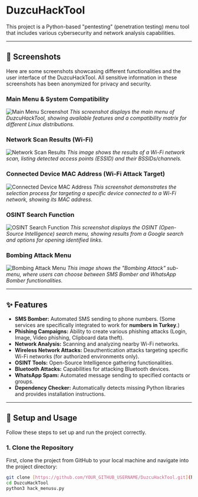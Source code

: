 # DuzcuHackTool

This project is a Python-based "pentesting" (penetration testing) menu tool that includes various cybersecurity and network analysis capabilities.

---

## 📸 Screenshots

Here are some screenshots showcasing different functionalities and the user interface of the DuzcuHackTool. All sensitive information in these screenshots has been anonymized for privacy and security.

### Main Menu & System Compatibility
![Main Menu Screenshot](screenshots/Screenshot_1.png)
*This screenshot displays the main menu of DuzcuHackTool, showing available features and a compatibility matrix for different Linux distributions.*

### Network Scan Results (Wi-Fi)
![Network Scan Results](screenshots/Screenshot_2.jpg)
*This image shows the results of a Wi-Fi network scan, listing detected access points (ESSID) and their BSSIDs/channels.*

### Connected Device MAC Address (Wi-Fi Attack Target)
![Connected Device MAC Address](screenshots/Screenshot_3.png)
*This screenshot demonstrates the selection process for targeting a specific device connected to a Wi-Fi network, showing its MAC address.*

### OSINT Search Function
![OSINT Search Function](screenshots/Screenshot_4.png)
*This screenshot displays the OSINT (Open-Source Intelligence) search menu, showing results from a Google search and options for opening identified links.*

### Bombing Attack Menu
![Bombing Attack Menu](screenshots/Screenshot_5.png)
*This image shows the "Bombing Attack" sub-menu, where users can choose between SMS Bomber and WhatsApp Bomber functionalities.*

---

## ✨ Features

* **SMS Bomber:** Automated SMS sending to phone numbers. (Some services are specifically integrated to work for **numbers in Turkey**.)
* **Phishing Campaigns:** Ability to create various phishing attacks (Login, Image, Video phishing, Clipboard data theft).
* **Network Analysis:** Scanning and analyzing nearby Wi-Fi networks.
* **Wireless Network Attacks:** Deauthentication attacks targeting specific Wi-Fi networks (for authorized environments only).
* **OSINT Tools:** Open-Source Intelligence gathering functionalities.
* **Bluetooth Attacks:** Capabilities for attacking Bluetooth devices.
* **WhatsApp Spam:** Automated message sending to specified contacts or groups.
* **Dependency Checker:** Automatically detects missing Python libraries and provides installation instructions.

---

## 🚀 Setup and Usage

Follow these steps to set up and run the project correctly.

### 1. Clone the Repository

First, clone the project from GitHub to your local machine and navigate into the project directory:

```bash
git clone [https://github.com/YOUR_GITHUB_USERNAME/DuzcuHackTool.git](https://github.com/YOUR_GITHUB_USERNAME/DuzcuHackTool.git)
cd DuzcuHackTool
python3 hack_menusu.py
